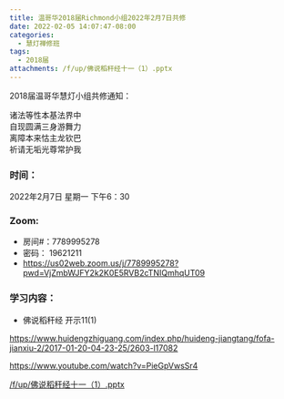 ```yaml
---
title: 温哥华2018届Richmond小组2022年2月7日共修
date: 2022-02-05 14:07:47-08:00
categories:
  - 慧灯禅修班
tags:
  - 2018届
attachments: /f/up/佛说稻秆经十一（1）.pptx
---
```

2018届温哥华慧灯小组共修通知：

诸法等性本基法界中\
自现圆满三身游舞力\
离障本来怙主龙钦巴\
祈请无垢光尊常护我  

### 时间：

2022年2月7日 星期一 下午6：30

### Zoom:

* 房间#：7789995278 
* 密码： 19621211
* <https://us02web.zoom.us/j/7789995278?pwd=VjZmbWJFY2k2K0E5RVB2cTNIQmhqUT09>

### 学习内容：

* 佛说稻秆经 开示11(1)

<https://www.huidengzhiguang.com/index.php/huideng-jiangtang/fofa-jianxiu-2/2017-01-20-04-23-25/2603-l17082>

<https://www.youtube.com/watch?v=PieGpVwsSr4>

[/f/up/佛说稻秆经十一（1）.pptx](http://huidengchanxiu.net/hdv/f/up/佛说稻秆经十一（1）.pptx)